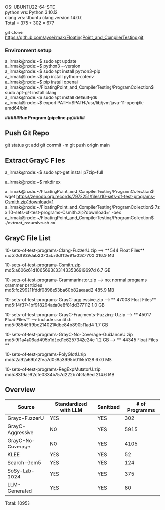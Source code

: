 OS: UBUNTU22-64-STD   
python vrs: Python 3.10.12   
clang vrs:  Ubuntu clang version 14.0.0   
Total = 375 + 302 = 677

git clone https://github.com/ayseirmak/FloatingPoint_and_CompilerTesting.git

### Environment setup 

a_irmak@node:~$ sudo apt update  
a_irmak@node:~$ python3 --version  
a_irmak@node:~$ sudo apt install python3-pip  
a_irmak@node:~$ pip install python-dotenv  
a_irmak@node:~$ pip install openai  
a_irmak@node:~/FloatingPoint_and_CompilerTesting/ProgramCollection$ sudo apt-get install clang  
a_irmak@node:~$ sudo apt install default-jdk  
a_irmak@node:~$ export PATH=$PATH:/usr/lib/jvm/java-11-openjdk-amd64/bin  

**#####Run Program (pipeline.py)####**

## Push Git Repo
git status
git add <modified folder and files>
git commit -m <commit>
git push origin main

## Extract GrayC Files
a_irmak@node:~$ sudo apt-get install p7zip-full

a_irmak@node:~$ mkdir ex

a_irmak@node:~/FloatingPoint_and_CompilerTesting/ProgramCollection$ wget https://zenodo.org/records/7978251/files/10-sets-of-test-programs-Csmith.zip?download=1  
a_irmak@node:~/FloatingPoint_and_CompilerTesting/ProgramCollection$ 7z x 10-sets-of-test-programs-Csmith.zip?download=1 -oex  
a_irmak@node:~/FloatingPoint_and_CompilerTesting/ProgramCollection$ ./extract_recursive.sh ex


## GrayC File List

10-sets-of-test-programs-Clang-FuzzerU.zip --> ** 544 Float Files**   
md5:0df929dab2373aba8df13e91a6327703 	318.9 MB

10-sets-of-test-programs-Csmith.zip    
md5:a606c61d10656938331433536919697d 	6.7 GB

10-sets-of-test-programs-Grammarinator.zip --> not normal programs grammer particles   
md5:fc299211fddf0898e53ba60b82aeaad2 	485.9 MB

10-sets-of-test-programs-GrayC-aggressive.zip  --> ** 47008 Float Files**  
md5:14f3741bf918294ada0e8f81dd377112 	1.0 GB	

10-sets-of-test-programs-GrayC-Fragments-Fuzzing-U.zip  --> ** 45017 Float Files** --> include csmith.h  
md5:98546ff9bc2140210dbe84b890bf1ad4 	1.7 GB	 

10-sets-of-test-programs-GrayC-No-Coverage-GuidanceU.zip    
md5:9f1a4a06ad495b1d2ed1c6257342e24c 	1.2 GB	 --> ** 44345 Float Files **

10-sets-of-test-programs-PolyGlotU.zip    
md5:2a92a69b12fea7d068a3995b01555128 	67.0 MB	

10-sets-of-test-programs-RegExpMutatorU.zip    
md5:83f9ae92cfe0334b757d222b740fa8ed 	214.6 MB

## Overview
|  Source          |Standardized with LLM| Sanitized       | # of Programms  |
|----------------- |-----------------|-----------------|-----------------|
| Grayc-FuzzerU    | YES   | YES   | 302   |
| GrayC-Aggressive | NO    | YES   | 5915    |
| GrayC-No-Coverage| NO    | YES    | 4105    |
| KLEE| YES    | YES    | 52    |
| Search-Gem5| YES    | YES    | 124    |
| SoSy-Lab-2024| YES    | YES    | 375    |
| LLM-Generated| YES    | YES    | 80    |

Total: 10953


